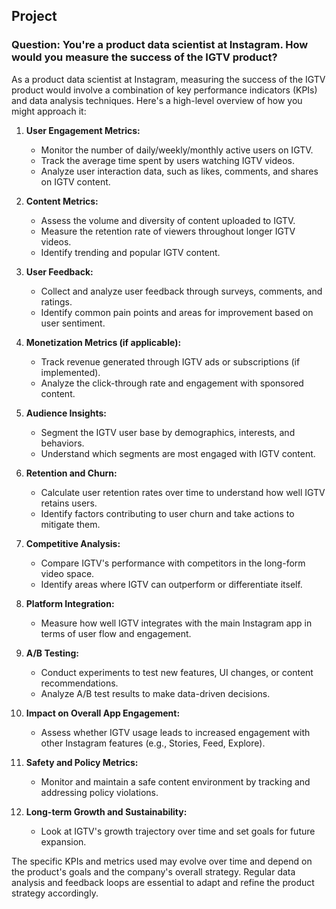 ## Project
### Question: You're a product data scientist at Instagram. How would you measure the success of the IGTV product?

As a product data scientist at Instagram, measuring the success of the IGTV product would involve a combination of key performance indicators (KPIs) and data analysis techniques. Here's a high-level overview of how you might approach it:

1. **User Engagement Metrics:**
   - Monitor the number of daily/weekly/monthly active users on IGTV.
   - Track the average time spent by users watching IGTV videos.
   - Analyze user interaction data, such as likes, comments, and shares on IGTV content.

2. **Content Metrics:**
   - Assess the volume and diversity of content uploaded to IGTV.
   - Measure the retention rate of viewers throughout longer IGTV videos.
   - Identify trending and popular IGTV content.

3. **User Feedback:**
   - Collect and analyze user feedback through surveys, comments, and ratings.
   - Identify common pain points and areas for improvement based on user sentiment.

4. **Monetization Metrics (if applicable):**
   - Track revenue generated through IGTV ads or subscriptions (if implemented).
   - Analyze the click-through rate and engagement with sponsored content.

5. **Audience Insights:**
   - Segment the IGTV user base by demographics, interests, and behaviors.
   - Understand which segments are most engaged with IGTV content.

6. **Retention and Churn:**
   - Calculate user retention rates over time to understand how well IGTV retains users.
   - Identify factors contributing to user churn and take actions to mitigate them.

7. **Competitive Analysis:**
   - Compare IGTV's performance with competitors in the long-form video space.
   - Identify areas where IGTV can outperform or differentiate itself.

8. **Platform Integration:**
   - Measure how well IGTV integrates with the main Instagram app in terms of user flow and engagement.

9. **A/B Testing:**
   - Conduct experiments to test new features, UI changes, or content recommendations.
   - Analyze A/B test results to make data-driven decisions.

10. **Impact on Overall App Engagement:**
    - Assess whether IGTV usage leads to increased engagement with other Instagram features (e.g., Stories, Feed, Explore).

11. **Safety and Policy Metrics:**
    - Monitor and maintain a safe content environment by tracking and addressing policy violations.

12. **Long-term Growth and Sustainability:**
    - Look at IGTV's growth trajectory over time and set goals for future expansion.

The specific KPIs and metrics used may evolve over time and depend on the product's goals and the company's overall strategy. Regular data analysis and feedback loops are essential to adapt and refine the product strategy accordingly.
